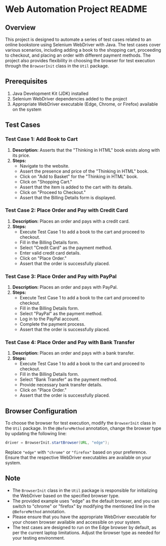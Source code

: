 # Web Automation Project README

## Overview

This project is designed to automate a series of test cases related to an online bookstore using Selenium WebDriver with Java. The test cases cover various scenarios, including adding a book to the shopping cart, proceeding to checkout, and placing an order with different payment methods. The project also provides flexibility in choosing the browser for test execution through the `BrowserInit` class in the `Util` package.

## Prerequisites

1. Java Development Kit (JDK) installed
2. Selenium WebDriver dependencies added to the project
3. Appropriate WebDriver executable (Edge, Chrome, or Firefox) available on the system

## Test Cases

### Test Case 1: Add Book to Cart

1. **Description:** Asserts that the "Thinking in HTML" book exists along with its price.
2. **Steps:**
   - Navigate to the website.
   - Assert the presence and price of the "Thinking in HTML" book.
   - Click on "Add to Basket" for the "Thinking in HTML" book.
   - Click on "Shopping Cart."
   - Assert that the item is added to the cart with its details.
   - Click on "Proceed to Checkout."
   - Assert that the Billing Details form is displayed.

### Test Case 2: Place Order and Pay with Credit Card

1. **Description:** Places an order and pays with a credit card.
2. **Steps:**
   - Execute Test Case 1 to add a book to the cart and proceed to checkout.
   - Fill in the Billing Details form.
   - Select "Credit Card" as the payment method.
   - Enter valid credit card details.
   - Click on "Place Order."
   - Assert that the order is successfully placed.

### Test Case 3: Place Order and Pay with PayPal

1. **Description:** Places an order and pays with PayPal.
2. **Steps:**
   - Execute Test Case 1 to add a book to the cart and proceed to checkout.
   - Fill in the Billing Details form.
   - Select "PayPal" as the payment method.
   - Log in to the PayPal account.
   - Complete the payment process.
   - Assert that the order is successfully placed.

### Test Case 4: Place Order and Pay with Bank Transfer

1. **Description:** Places an order and pays with a bank transfer.
2. **Steps:**
   - Execute Test Case 1 to add a book to the cart and proceed to checkout.
   - Fill in the Billing Details form.
   - Select "Bank Transfer" as the payment method.
   - Provide necessary bank transfer details.
   - Click on "Place Order."
   - Assert that the order is successfully placed.

## Browser Configuration

To choose the browser for test execution, modify the `BrowserInit` class in the `Util` package. In the `@BeforeMethod` annotation, change the browser type by updating the following line:

```java
driver = BrowserInit.startBrowser(URL, "edge");
```

Replace `"edge"` with `"chrome"` or `"firefox"` based on your preference. Ensure that the respective WebDriver executables are available on your system.

## Note

- The `BrowserInit` class in the `Util` package is responsible for initializing the WebDriver based on the specified browser type.
- The provided example uses "edge" as the default browser, and you can switch to "chrome" or "firefox" by modifying the mentioned line in the `@BeforeMethod` annotation.
- Please ensure that you have the appropriate WebDriver executable for your chosen browser available and accessible on your system.
- The test cases are designed to run on the Edge browser by default, as per the current laptop limitations. Adjust the browser type as needed for your testing environment.